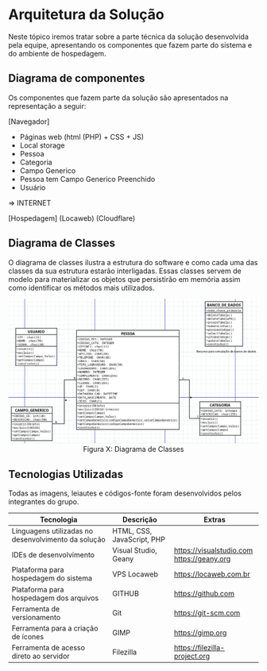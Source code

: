 # Arquitetura da Solução

Neste tópico iremos tratar sobre a parte técnica da solução desenvolvida pela equipe, apresentando os componentes que fazem parte do sistema e do ambiente de hospedagem.

## Diagrama de componentes

Os componentes que fazem parte da solução são apresentados na representação a seguir:

[Navegador]
 - Páginas web (html (PHP) + CSS + JS)
 - Local storage
  - Pessoa
  - Categoria
  - Campo Generico
  - Pessoa tem Campo Generico Preenchido
  - Usuário
  
  => INTERNET

[Hospedagem] 
 (Locaweb)
 (Cloudflare)



## Diagrama de Classes

O diagrama de classes ilustra a estrutura do software e como cada uma das classes da sua estrutura estarão interligadas. Essas classes servem de modelo para materializar os objetos que persistirão em memória assim como identificar os métodos mais utilizados.

<P align='center'>
<img src='img/Diagrama_Classe.png'><BR>
Figura X: Diagrama de Classes
</P>

## Tecnologias Utilizadas

Todas as imagens, leiautes e códigos-fonte foram desenvolvidos pelos integrantes do grupo.

| Tecnologia | Descrição | Extras |
| --- | --- | --- | 
| Linguagens utilizadas no desenvolvimento da solução | HTML, CSS, JavaScript, PHP | |
| IDEs de desenvolvimento | Visual Studio, Geany | https://visualstudio.com <BR> https://geany.org | 
| Plataforma para hospedagem do sistema | VPS Locaweb | https://locaweb.com.br | 
| Plataforma para hospedagem dos arquivos | GITHUB | https://github.com | 
| Ferramenta de versionamento | Git | https://git-scm.com | 
| Ferramenta para a criação de ícones | GIMP | https://gimp.org |
| Ferramenta de acesso direto ao servidor | Filezilla | https://filezilla-project.org | 

